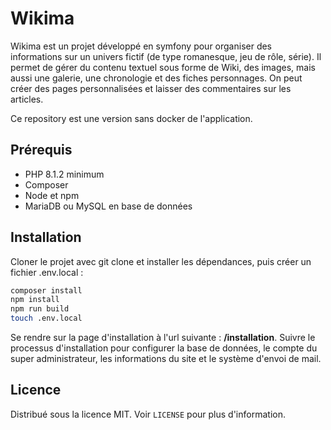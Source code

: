 # Wikima

Wikima est un projet développé en symfony pour organiser des informations sur un univers fictif (de type romanesque, jeu de rôle, série). Il permet de gérer du contenu textuel sous forme de Wiki, des images, mais aussi une galerie, une chronologie et des fiches personnages. On peut créer des pages personnalisées et laisser des commentaires sur les articles.

Ce repository est une version sans docker de l'application.

## Prérequis

* PHP 8.1.2 minimum
* Composer
* Node et npm
* MariaDB ou MySQL en base de données

## Installation

Cloner le projet avec git clone et installer les dépendances, puis créer un fichier .env.local :

```bash
composer install
npm install
npm run build
touch .env.local
```

Se rendre sur la page d'installation à l'url suivante : **/installation**. Suivre le processus d'installation pour configurer
la base de données, le compte du super administrateur, les informations du site et le système d'envoi de mail.

## Licence

Distribué sous la licence MIT. Voir `LICENSE` pour plus d'information.

